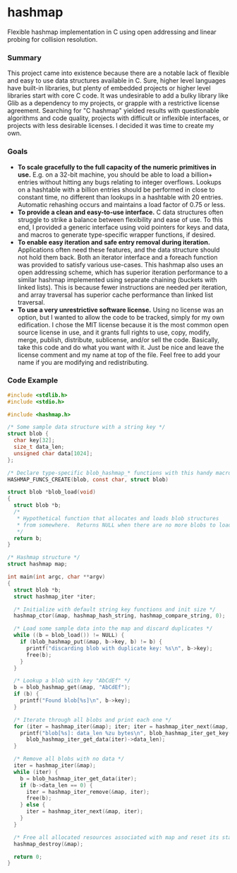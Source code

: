 # hashmap
Flexible hashmap implementation in C using open addressing and linear probing for collision resolution.

### Summary
This project came into existence because there are a notable lack of flexible and easy to use data structures available in C.  Sure, higher level languages have built-in libraries, but plenty of embedded projects or higher level libraries start with core C code.  It was undesirable to add a bulky library like Glib as a dependency to my projects, or grapple with a restrictive license agreement.  Searching for "C hashmap" yielded results with questionable algorithms and code quality, projects with difficult or inflexible interfaces, or projects with less desirable licenses.  I decided it was time to create my own.



### Goals
* **To scale gracefully to the full capacity of the numeric primitives in use.**  E.g. on a 32-bit machine, you should be able to load a billion+ entries without hitting any bugs relating to integer overflows.  Lookups on a hashtable with a billion entries should be performed in close to constant time, no different than lookups in a hashtable with 20 entries.  Automatic rehashing occurs and maintains a load factor of 0.75 or less.
* **To provide a clean and easy-to-use interface.**  C data structures often struggle to strike a balance between flexibility and ease of use.  To this end, I provided a generic interface using void pointers for keys and data, and macros to generate type-specific wrapper functions, if desired.
* **To enable easy iteration and safe entry removal during iteration.**  Applications often need these features, and the data structure should not hold them back.  Both an iterator interface and a foreach function was provided to satisfy various use-cases.  This hashmap also uses an open addressing scheme, which has superior iteration performance to a similar hashmap implemented using separate chaining (buckets with linked lists).  This is because fewer instructions are needed per iteration, and array traversal has superior cache performance than linked list traversal.
* **To use a very unrestrictive software license.**  Using no license was an option, but I wanted to allow the code to be tracked, simply for my own edification.  I chose the MIT license because it is the most common open source license in use, and it grants full rights to use, copy, modify, merge, publish, distribute, sublicense, and/or sell the code.  Basically, take this code and do what you want with it.  Just be nice and leave the license comment and my name at top of the file.  Feel free to add your name if you are modifying and redistributing.

### Code Example
```C
#include <stdlib.h>
#include <stdio.h>

#include <hashmap.h>

/* Some sample data structure with a string key */
struct blob {
  char key[32];
  size_t data_len;
  unsigned char data[1024];
};

/* Declare type-specific blob_hashmap_* functions with this handy macro */
HASHMAP_FUNCS_CREATE(blob, const char, struct blob)

struct blob *blob_load(void)
{
  struct blob *b;
  /*
   * Hypothetical function that allocates and loads blob structures
   * from somewhere.  Returns NULL when there are no more blobs to load.
   */
  return b;
}

/* Hashmap structure */
struct hashmap map;

int main(int argc, char **argv)
{
  struct blob *b;
  struct hashmap_iter *iter;

  /* Initialize with default string key functions and init size */
  hashmap_ctor(&map, hashmap_hash_string, hashmap_compare_string, 0);

  /* Load some sample data into the map and discard duplicates */
  while ((b = blob_load()) != NULL) {
    if (blob_hashmap_put(&map, b->key, b) != b) {
      printf("discarding blob with duplicate key: %s\n", b->key);
      free(b);
    }
  }

  /* Lookup a blob with key "AbCdEf" */
  b = blob_hashmap_get(&map, "AbCdEf");
  if (b) {
    printf("Found blob[%s]\n", b->key);
  }

  /* Iterate through all blobs and print each one */
  for (iter = hashmap_iter(&map); iter; iter = hashmap_iter_next(&map, iter)) {
    printf("blob[%s]: data_len %zu bytes\n", blob_hashmap_iter_get_key(iter),
      blob_hashmap_iter_get_data(iter)->data_len);
  }

  /* Remove all blobs with no data */
  iter = hashmap_iter(&map);
  while (iter) {
    b = blob_hashmap_iter_get_data(iter);
    if (b->data_len == 0) {
      iter = hashmap_iter_remove(&map, iter);
      free(b);
    } else {
      iter = hashmap_iter_next(&map, iter);
    }
  }

  /* Free all allocated resources associated with map and reset its state */
  hashmap_destroy(&map);

  return 0;
}

```
